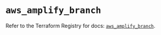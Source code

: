 # `aws_amplify_branch`

Refer to the Terraform Registry for docs: [`aws_amplify_branch`](https://registry.terraform.io/providers/hashicorp/aws/5.77.0/docs/resources/amplify_branch).
